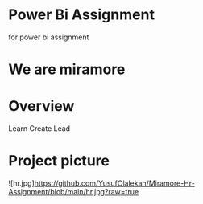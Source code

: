 # Power Bi Assignment
for power bi  assignment
# We are miramore

# Overview
Learn Create Lead

# Project picture
![hr.jpg]https://github.com/YusufOlalekan/Miramore-Hr-Assignment/blob/main/hr.jpg?raw=true
